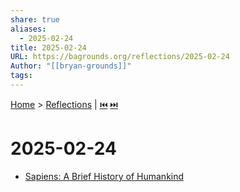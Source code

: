 ```yaml
---
share: true
aliases:
  - 2025-02-24
title: 2025-02-24
URL: https://bagrounds.org/reflections/2025-02-24
Author: "[[bryan-grounds]]"
tags: 
---
```

[Home](../index.md) > [Reflections](./index.md) | [⏮️](./2025-02-23.md) [⏭️](./2025-02-26.md)  
# 2025-02-24  
- [Sapiens: A Brief History of Humankind](../books/sapiens-a-brief-history-of-humankind.md)  
